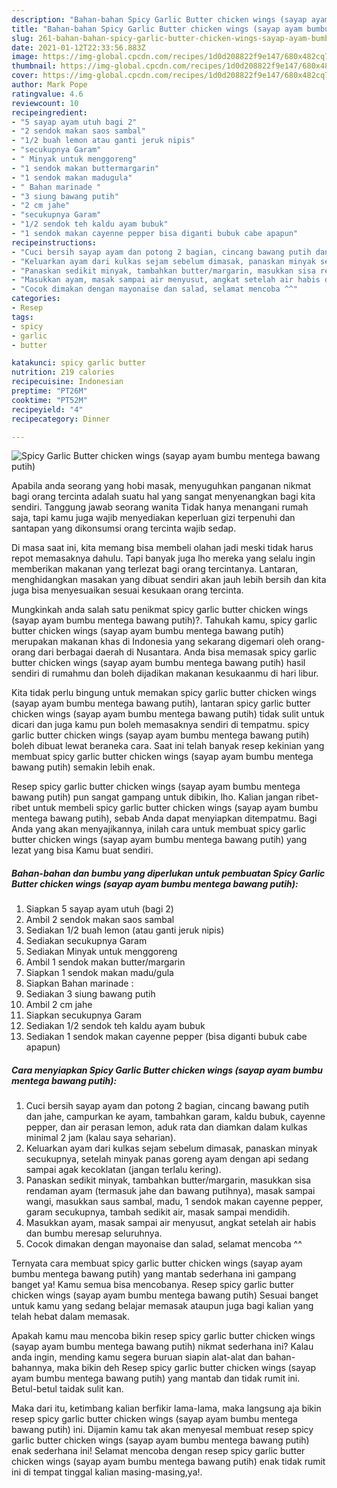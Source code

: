 ```yaml
---
description: "Bahan-bahan Spicy Garlic Butter chicken wings (sayap ayam bumbu mentega bawang putih) yang lezat Untuk Jualan"
title: "Bahan-bahan Spicy Garlic Butter chicken wings (sayap ayam bumbu mentega bawang putih) yang lezat Untuk Jualan"
slug: 261-bahan-bahan-spicy-garlic-butter-chicken-wings-sayap-ayam-bumbu-mentega-bawang-putih-yang-lezat-untuk-jualan
date: 2021-01-12T22:33:56.883Z
image: https://img-global.cpcdn.com/recipes/1d0d208822f9e147/680x482cq70/spicy-garlic-butter-chicken-wings-sayap-ayam-bumbu-mentega-bawang-putih-foto-resep-utama.jpg
thumbnail: https://img-global.cpcdn.com/recipes/1d0d208822f9e147/680x482cq70/spicy-garlic-butter-chicken-wings-sayap-ayam-bumbu-mentega-bawang-putih-foto-resep-utama.jpg
cover: https://img-global.cpcdn.com/recipes/1d0d208822f9e147/680x482cq70/spicy-garlic-butter-chicken-wings-sayap-ayam-bumbu-mentega-bawang-putih-foto-resep-utama.jpg
author: Mark Pope
ratingvalue: 4.6
reviewcount: 10
recipeingredient:
- "5 sayap ayam utuh bagi 2"
- "2 sendok makan saos sambal"
- "1/2 buah lemon atau ganti jeruk nipis"
- "secukupnya Garam"
- " Minyak untuk menggoreng"
- "1 sendok makan buttermargarin"
- "1 sendok makan madugula"
- " Bahan marinade "
- "3 siung bawang putih"
- "2 cm jahe"
- "secukupnya Garam"
- "1/2 sendok teh kaldu ayam bubuk"
- "1 sendok makan cayenne pepper bisa diganti bubuk cabe apapun"
recipeinstructions:
- "Cuci bersih sayap ayam dan potong 2 bagian, cincang bawang putih dan jahe, campurkan ke ayam, tambahkan garam, kaldu bubuk, cayenne pepper, dan air perasan lemon, aduk rata dan diamkan dalam kulkas minimal 2 jam (kalau saya seharian)."
- "Keluarkan ayam dari kulkas sejam sebelum dimasak, panaskan minyak secukupnya, setelah minyak panas goreng ayam dengan api sedang sampai agak kecoklatan (jangan terlalu kering)."
- "Panaskan sedikit minyak, tambahkan butter/margarin, masukkan sisa rendaman ayam (termasuk jahe dan bawang putihnya), masak sampai wangi, masukkan saus sambal, madu, 1 sendok makan cayenne pepper, garam secukupnya, tambah sedikit air, masak sampai mendidih."
- "Masukkan ayam, masak sampai air menyusut, angkat setelah air habis dan bumbu meresap seluruhnya."
- "Cocok dimakan dengan mayonaise dan salad, selamat mencoba ^^"
categories:
- Resep
tags:
- spicy
- garlic
- butter

katakunci: spicy garlic butter 
nutrition: 219 calories
recipecuisine: Indonesian
preptime: "PT26M"
cooktime: "PT52M"
recipeyield: "4"
recipecategory: Dinner

---
```



![Spicy Garlic Butter chicken wings (sayap ayam bumbu mentega bawang putih)](https://img-global.cpcdn.com/recipes/1d0d208822f9e147/680x482cq70/spicy-garlic-butter-chicken-wings-sayap-ayam-bumbu-mentega-bawang-putih-foto-resep-utama.jpg)

Apabila anda seorang yang hobi masak, menyuguhkan panganan nikmat bagi orang tercinta adalah suatu hal yang sangat menyenangkan bagi kita sendiri. Tanggung jawab seorang  wanita Tidak hanya menangani rumah saja, tapi kamu juga wajib menyediakan keperluan gizi terpenuhi dan santapan yang dikonsumsi orang tercinta wajib sedap.

Di masa  saat ini, kita memang bisa membeli olahan jadi meski tidak harus repot memasaknya dahulu. Tapi banyak juga lho mereka yang selalu ingin memberikan makanan yang terlezat bagi orang tercintanya. Lantaran, menghidangkan masakan yang dibuat sendiri akan jauh lebih bersih dan kita juga bisa menyesuaikan sesuai kesukaan orang tercinta. 



Mungkinkah anda salah satu penikmat spicy garlic butter chicken wings (sayap ayam bumbu mentega bawang putih)?. Tahukah kamu, spicy garlic butter chicken wings (sayap ayam bumbu mentega bawang putih) merupakan makanan khas di Indonesia yang sekarang digemari oleh orang-orang dari berbagai daerah di Nusantara. Anda bisa memasak spicy garlic butter chicken wings (sayap ayam bumbu mentega bawang putih) hasil sendiri di rumahmu dan boleh dijadikan makanan kesukaanmu di hari libur.

Kita tidak perlu bingung untuk memakan spicy garlic butter chicken wings (sayap ayam bumbu mentega bawang putih), lantaran spicy garlic butter chicken wings (sayap ayam bumbu mentega bawang putih) tidak sulit untuk dicari dan juga kamu pun boleh memasaknya sendiri di tempatmu. spicy garlic butter chicken wings (sayap ayam bumbu mentega bawang putih) boleh dibuat lewat beraneka cara. Saat ini telah banyak resep kekinian yang membuat spicy garlic butter chicken wings (sayap ayam bumbu mentega bawang putih) semakin lebih enak.

Resep spicy garlic butter chicken wings (sayap ayam bumbu mentega bawang putih) pun sangat gampang untuk dibikin, lho. Kalian jangan ribet-ribet untuk membeli spicy garlic butter chicken wings (sayap ayam bumbu mentega bawang putih), sebab Anda dapat menyiapkan ditempatmu. Bagi Anda yang akan menyajikannya, inilah cara untuk membuat spicy garlic butter chicken wings (sayap ayam bumbu mentega bawang putih) yang lezat yang bisa Kamu buat sendiri.

<!--inarticleads1-->

##### Bahan-bahan dan bumbu yang diperlukan untuk pembuatan Spicy Garlic Butter chicken wings (sayap ayam bumbu mentega bawang putih):

1. Siapkan 5 sayap ayam utuh (bagi 2)
1. Ambil 2 sendok makan saos sambal
1. Sediakan 1/2 buah lemon (atau ganti jeruk nipis)
1. Sediakan secukupnya Garam
1. Sediakan  Minyak untuk menggoreng
1. Ambil 1 sendok makan butter/margarin
1. Siapkan 1 sendok makan madu/gula
1. Siapkan  Bahan marinade :
1. Sediakan 3 siung bawang putih
1. Ambil 2 cm jahe
1. Siapkan secukupnya Garam
1. Sediakan 1/2 sendok teh kaldu ayam bubuk
1. Sediakan 1 sendok makan cayenne pepper (bisa diganti bubuk cabe apapun)




<!--inarticleads2-->

##### Cara menyiapkan Spicy Garlic Butter chicken wings (sayap ayam bumbu mentega bawang putih):

1. Cuci bersih sayap ayam dan potong 2 bagian, cincang bawang putih dan jahe, campurkan ke ayam, tambahkan garam, kaldu bubuk, cayenne pepper, dan air perasan lemon, aduk rata dan diamkan dalam kulkas minimal 2 jam (kalau saya seharian).
1. Keluarkan ayam dari kulkas sejam sebelum dimasak, panaskan minyak secukupnya, setelah minyak panas goreng ayam dengan api sedang sampai agak kecoklatan (jangan terlalu kering).
1. Panaskan sedikit minyak, tambahkan butter/margarin, masukkan sisa rendaman ayam (termasuk jahe dan bawang putihnya), masak sampai wangi, masukkan saus sambal, madu, 1 sendok makan cayenne pepper, garam secukupnya, tambah sedikit air, masak sampai mendidih.
1. Masukkan ayam, masak sampai air menyusut, angkat setelah air habis dan bumbu meresap seluruhnya.
1. Cocok dimakan dengan mayonaise dan salad, selamat mencoba ^^




Ternyata cara membuat spicy garlic butter chicken wings (sayap ayam bumbu mentega bawang putih) yang mantab sederhana ini gampang banget ya! Kamu semua bisa mencobanya. Resep spicy garlic butter chicken wings (sayap ayam bumbu mentega bawang putih) Sesuai banget untuk kamu yang sedang belajar memasak ataupun juga bagi kalian yang telah hebat dalam memasak.

Apakah kamu mau mencoba bikin resep spicy garlic butter chicken wings (sayap ayam bumbu mentega bawang putih) nikmat sederhana ini? Kalau anda ingin, mending kamu segera buruan siapin alat-alat dan bahan-bahannya, maka bikin deh Resep spicy garlic butter chicken wings (sayap ayam bumbu mentega bawang putih) yang mantab dan tidak rumit ini. Betul-betul taidak sulit kan. 

Maka dari itu, ketimbang kalian berfikir lama-lama, maka langsung aja bikin resep spicy garlic butter chicken wings (sayap ayam bumbu mentega bawang putih) ini. Dijamin kamu tak akan menyesal membuat resep spicy garlic butter chicken wings (sayap ayam bumbu mentega bawang putih) enak sederhana ini! Selamat mencoba dengan resep spicy garlic butter chicken wings (sayap ayam bumbu mentega bawang putih) enak tidak rumit ini di tempat tinggal kalian masing-masing,ya!.

